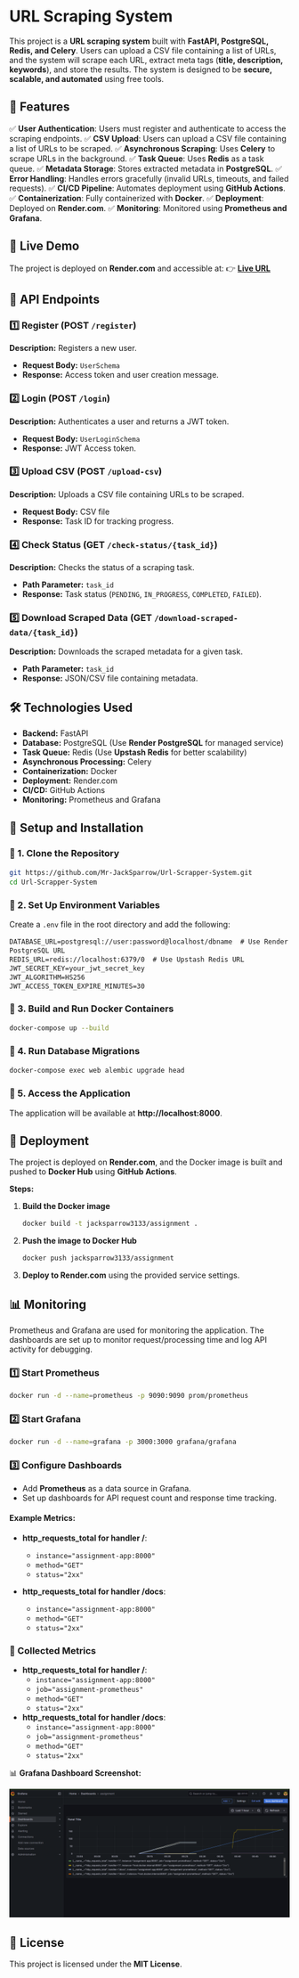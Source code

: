 # URL Scraping System

This project is a **URL scraping system** built with **FastAPI, PostgreSQL, Redis, and Celery**. Users can upload a CSV file containing a list of URLs, and the system will scrape each URL, extract meta tags (**title, description, keywords**), and store the results. The system is designed to be **secure, scalable, and automated** using free tools.

## 🌟 Features

✅ **User Authentication**: Users must register and authenticate to access the scraping endpoints.
✅ **CSV Upload**: Users can upload a CSV file containing a list of URLs to be scraped.
✅ **Asynchronous Scraping**: Uses **Celery** to scrape URLs in the background.
✅ **Task Queue**: Uses **Redis** as a task queue.
✅ **Metadata Storage**: Stores extracted metadata in **PostgreSQL**.
✅ **Error Handling**: Handles errors gracefully (invalid URLs, timeouts, and failed requests).
✅ **CI/CD Pipeline**: Automates deployment using **GitHub Actions**.
✅ **Containerization**: Fully containerized with **Docker**.
✅ **Deployment**: Deployed on **Render.com**.
✅ **Monitoring**: Monitored using **Prometheus and Grafana**.

## 🚀 Live Demo

The project is deployed on **Render.com** and accessible at:
👉 **[Live URL](https://assignment-pcho.onrender.com/docs#/)**

## 📌 API Endpoints

### 1️⃣ Register (POST `/register`)

**Description:** Registers a new user.

- **Request Body:** `UserSchema`
- **Response:** Access token and user creation message.

### 2️⃣ Login (POST `/login`)

**Description:** Authenticates a user and returns a JWT token.

- **Request Body:** `UserLoginSchema`
- **Response:** JWT Access token.

### 3️⃣ Upload CSV (POST `/upload-csv`)

**Description:** Uploads a CSV file containing URLs to be scraped.

- **Request Body:** CSV file
- **Response:** Task ID for tracking progress.

### 4️⃣ Check Status (GET `/check-status/{task_id}`)

**Description:** Checks the status of a scraping task.

- **Path Parameter:** `task_id`
- **Response:** Task status (`PENDING`, `IN_PROGRESS`, `COMPLETED`, `FAILED`).

### 5️⃣ Download Scraped Data (GET `/download-scraped-data/{task_id}`)

**Description:** Downloads the scraped metadata for a given task.

- **Path Parameter:** `task_id`
- **Response:** JSON/CSV file containing metadata.

## 🛠️ Technologies Used

- **Backend:** FastAPI
- **Database:** PostgreSQL (Use **Render PostgreSQL** for managed service)
- **Task Queue:** Redis (Use **Upstash Redis** for better scalability)
- **Asynchronous Processing:** Celery
- **Containerization:** Docker
- **Deployment:** Render.com
- **CI/CD:** GitHub Actions
- **Monitoring:** Prometheus and Grafana

## 📖 Setup and Installation

### 🔹 1. Clone the Repository

```bash
git https://github.com/Mr-JackSparrow/Url-Scrapper-System.git
cd Url-Scrapper-System
```

### 🔹 2. Set Up Environment Variables

Create a `.env` file in the root directory and add the following:

```env
DATABASE_URL=postgresql://user:password@localhost/dbname  # Use Render PostgreSQL URL
REDIS_URL=redis://localhost:6379/0  # Use Upstash Redis URL
JWT_SECRET_KEY=your_jwt_secret_key
JWT_ALGORITHM=HS256
JWT_ACCESS_TOKEN_EXPIRE_MINUTES=30
```

### 🔹 3. Build and Run Docker Containers

```bash
docker-compose up --build
```

### 🔹 4. Run Database Migrations

```bash
docker-compose exec web alembic upgrade head
```

### 🔹 5. Access the Application

The application will be available at **http://localhost:8000**.

## 📡 Deployment

The project is deployed on **Render.com**, and the Docker image is built and pushed to **Docker Hub** using **GitHub Actions**.

**Steps:**

1. **Build the Docker image**
   ```bash
   docker build -t jacksparrow3133/assignment .
   ```
2. **Push the image to Docker Hub**
   ```bash
   docker push jacksparrow3133/assignment
   ```
3. **Deploy to Render.com** using the provided service settings.

## 📊 Monitoring

Prometheus and Grafana are used for monitoring the application. The dashboards are set up to monitor request/processing time and log API activity for debugging.

### 1️⃣ Start Prometheus

```sh
docker run -d --name=prometheus -p 9090:9090 prom/prometheus
```

### 2️⃣ Start Grafana

```sh
docker run -d --name=grafana -p 3000:3000 grafana/grafana
```

### 3️⃣ Configure Dashboards

- Add **Prometheus** as a data source in Grafana.
- Set up dashboards for API request count and response time tracking.

#### Example Metrics:

- **http_requests_total for handler /**:

  - `instance="assignment-app:8000"`
  - `method="GET"`
  - `status="2xx"`
- **http_requests_total for handler /docs**:

  - `instance="assignment-app:8000"`
  - `method="GET"`
  - `status="2xx"`

### 🔹 Collected Metrics

- **http_requests_total for handler /**:
  - `instance="assignment-app:8000"`
  - `job="assignment-prometheus"`
  - `method="GET"`
  - `status="2xx"`
- **http_requests_total for handler /docs**:
  - `instance="assignment-app:8000"`
  - `job="assignment-prometheus"`
  - `method="GET"`
  - `status="2xx"`

📊 **Grafana Dashboard Screenshot:**

![Grafana Dashboard](monitoring/monitoring.png)

## 📜 License

This project is licensed under the **MIT License**.

